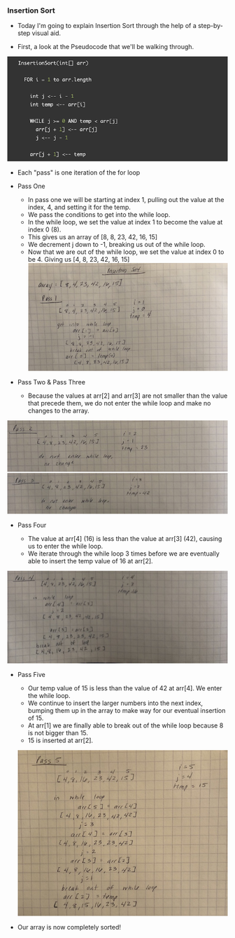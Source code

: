 ### Insertion Sort

* Today I'm going to explain Insertion Sort through the help of a step-by-step visual aid.  


* First, a look at the Pseudocode that we'll be walking through.


 ![Pseudocode](../../assets/insertion.png)

 * Each "pass" is one iteration of the for loop

 * Pass One
   - In pass one we will be starting at index 1, pulling out the value at the index, 4, and setting it for the temp.
   -  We pass the conditions to get into the while loop.
   - In the while loop, we set the value at index 1 to become the value at index 0 (8).
   - This gives us an array of [8, 8, 23, 42, 16, 15]
   - We decrement j down to -1, breaking us out of the while loop.
   - Now that we are out of the while loop, we set the value at index 0 to be 4.  Giving us [4, 8, 23, 42, 16, 15]
  ![Pass One](../../assets/pass1.jpg)


  * Pass Two & Pass Three

    - Because the values at arr[2] and arr[3] are not smaller than the value that precede them, we do not enter the while loop and make no changes to the array.

![Pass Two](../../assets/pass2.jpg)
![Pass Three](../../assets/pass3.jpg)


* Pass Four

  - The value at arr[4] (16) is less than the value at arr[3] (42), causing us to enter the while loop.
  - We iterate through the while loop 3 times before we are eventually able to insert the temp value of 16 at arr[2].
  
![Pass Four](../../assets/pass4.jpg)

* Pass Five
  - Our temp value of 15 is less than the value of 42 at arr[4]. We enter the while loop.
  - We continue to insert the larger numbers into the next index, bumping them up in the array to make way for our eventual insertion of 15.
  - At arr[1] we are finally able to break out of the while loop because 8 is not bigger than 15.
  - 15 is inserted at arr[2].


  ![Pass Five](../../assets/pass5.jpg)


* Our array is now completely sorted!

